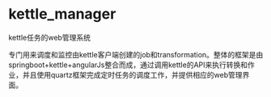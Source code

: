 # kettle_manager
kettle任务的web管理系统

专门用来调度和监控由kettle客户端创建的job和transformation。整体的框架是由springboot+kettle+angularJs整合而成，通过调用kettle的API来执行转换和作业，并且使用quartz框架完成定时任务的调度工作，并提供相应的web管理界面。
